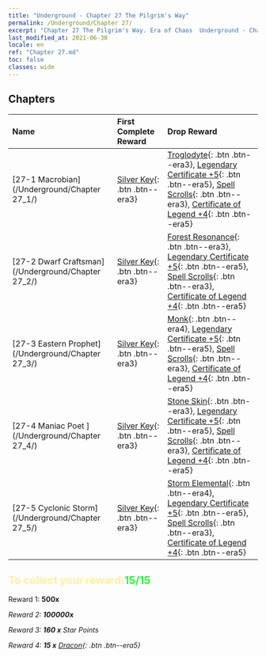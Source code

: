 ```yaml
---
title: "Underground - Chapter 27 The Pilgrim's Way"
permalink: /Underground/Chapter 27/
excerpt: "Chapter 27 The Pilgrim's Way. Era of Chaos  Underground - Chapter 27. The Pilgrim's Way"
last_modified_at: 2021-06-30
locale: en
ref: "Chapter 27.md"
toc: false
classes: wide
---
```


## Chapters

  | Name |  First Complete Reward | Drop Reward |
  |:------------|:------------|:------------| 
  | [27-1 Macrobian](/Underground/Chapter 27_1/) | [Silver Key](/Items/con_693/){: .btn .btn--era3} | [Troglodyte](/Items/unt_244/){: .btn .btn--era3}, [Legendary Certificate +5](/Items/mat_102/){: .btn .btn--era5}, [Spell Scrolls](/Items/con_694/){: .btn .btn--era3}, [Certificate of Legend +4](/Items/mat_95/){: .btn .btn--era5} |
  | [27-2 Dwarf Craftsman](/Underground/Chapter 27_2/) | [Silver Key](/Items/con_693/){: .btn .btn--era3} | [Forest Resonance](/Items/her_465/){: .btn .btn--era3}, [Legendary Certificate +5](/Items/mat_102/){: .btn .btn--era5}, [Spell Scrolls](/Items/con_694/){: .btn .btn--era3}, [Certificate of Legend +4](/Items/mat_95/){: .btn .btn--era5} |
  | [27-3 Eastern Prophet](/Underground/Chapter 27_3/) | [Silver Key](/Items/con_693/){: .btn .btn--era3} | [Monk](/Items/unt_194/){: .btn .btn--era4}, [Legendary Certificate +5](/Items/mat_102/){: .btn .btn--era5}, [Spell Scrolls](/Items/con_694/){: .btn .btn--era3}, [Certificate of Legend +4](/Items/mat_95/){: .btn .btn--era5} |
  | [27-4 Maniac Poet ](/Underground/Chapter 27_4/) | [Silver Key](/Items/con_693/){: .btn .btn--era3} | [Stone Skin](/Items/her_452/){: .btn .btn--era3}, [Legendary Certificate +5](/Items/mat_102/){: .btn .btn--era5}, [Spell Scrolls](/Items/con_694/){: .btn .btn--era3}, [Certificate of Legend +4](/Items/mat_95/){: .btn .btn--era5} |
  | [27-5 Cyclonic Storm](/Underground/Chapter 27_5/) | [Silver Key](/Items/con_693/){: .btn .btn--era3} | [Storm Elemental](/Items/unt_263/){: .btn .btn--era4}, [Legendary Certificate +5](/Items/mat_102/){: .btn .btn--era5}, [Spell Scrolls](/Items/con_694/){: .btn .btn--era3}, [Certificate of Legend +4](/Items/mat_95/){: .btn .btn--era5} |


## <span style="color: #ffeea0">To collect your reward:</span><span style="color: #27f73a">15/15</span>

 Reward 1:  **500x** <i class="fas fa-gem"/>

 Reward 2:  **100000x** <i class="fas fa-coins"/>

 Reward 3: **160 x** Star Points

 Reward 4: **15 x** [Dracon](/Items/her_387/){: .btn .btn--era5}

